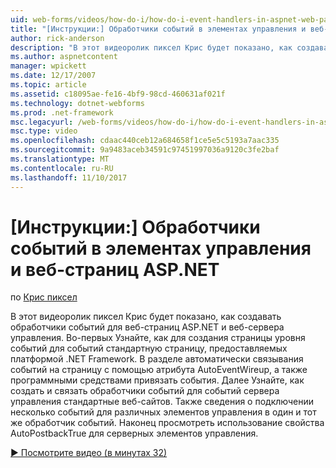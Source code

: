```yaml
---
uid: web-forms/videos/how-do-i/how-do-i-event-handlers-in-aspnet-web-pages-and-controls
title: "[Инструкции:] Обработчики событий в элементах управления и веб-страниц ASP.NET | Документы Microsoft"
author: rick-anderson
description: "В этот видеоролик пиксел Крис будет показано, как создавать обработчики событий для веб-страниц ASP.NET и веб-сервера управления. Во-первых сведения о создании f событий на уровне страницы..."
ms.author: aspnetcontent
manager: wpickett
ms.date: 12/17/2007
ms.topic: article
ms.assetid: c18095ae-fe16-4bf9-98cd-460631af021f
ms.technology: dotnet-webforms
ms.prod: .net-framework
msc.legacyurl: /web-forms/videos/how-do-i/how-do-i-event-handlers-in-aspnet-web-pages-and-controls
msc.type: video
ms.openlocfilehash: cdaac440ceb12a684658f1ce5e5c5193a7aac335
ms.sourcegitcommit: 9a9483aceb34591c97451997036a9120c3fe2baf
ms.translationtype: MT
ms.contentlocale: ru-RU
ms.lasthandoff: 11/10/2017
---
```

<a name="how-do-i-event-handlers-in-aspnet-web-pages-and-controls"></a>[Инструкции:] Обработчики событий в элементах управления и веб-страниц ASP.NET
====================
по [Крис пиксел](https://twitter.com/chrispels)

В этот видеоролик пиксел Крис будет показано, как создавать обработчики событий для веб-страниц ASP.NET и веб-сервера управления. Во-первых Узнайте, как для создания страницы уровня событий для событий стандартную страницу, предоставляемых платформой .NET Framework. В разделе автоматически связывания событий на страницу с помощью атрибута AutoEventWireup, а также программными средствами привязать события. Далее Узнайте, как создать и связать обработчики событий для событий сервера управления стандартные веб-сайтов. Также сведения о подключении несколько событий для различных элементов управления в один и тот же обработчик событий. Наконец просмотреть использование свойства AutoPostbackTrue для серверных элементов управления.

[&#9654; Посмотрите видео (в минутах 32)](https://channel9.msdn.com/Blogs/ASP-NET-Site-Videos/how-do-i-event-handlers-in-aspnet-web-pages-and-controls)

